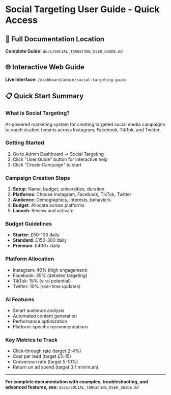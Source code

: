 # Social Targeting User Guide - Quick Access

## 📍 Full Documentation Location
**Complete Guide:** `docs/SOCIAL_TARGETING_USER_GUIDE.md`

## 🌐 Interactive Web Guide
**Live Interface:** `/dashboard/admin/social-targeting-guide`

## 📋 Quick Start Summary

### What is Social Targeting?
AI-powered marketing system for creating targeted social media campaigns to reach student tenants across Instagram, Facebook, TikTok, and Twitter.

### Getting Started
1. Go to Admin Dashboard → Social Targeting
2. Click "User Guide" button for interactive help
3. Click "Create Campaign" to start

### Campaign Creation Steps
1. **Setup**: Name, budget, universities, duration
2. **Platforms**: Choose Instagram, Facebook, TikTok, Twitter
3. **Audience**: Demographics, interests, behaviors
4. **Budget**: Allocate across platforms
5. **Launch**: Review and activate

### Budget Guidelines
- **Starter**: £50-100 daily
- **Standard**: £150-300 daily  
- **Premium**: £400+ daily

### Platform Allocation
- Instagram: 40% (high engagement)
- Facebook: 35% (detailed targeting)
- TikTok: 15% (viral potential)
- Twitter: 10% (real-time updates)

### AI Features
- Smart audience analysis
- Automated content generation
- Performance optimization
- Platform-specific recommendations

### Key Metrics to Track
- Click-through rate (target 2-4%)
- Cost per lead (target £5-15)
- Conversion rate (target 5-10%)
- Return on ad spend (target 3:1 minimum)

---

**For complete documentation with examples, troubleshooting, and advanced features, see:**
`docs/SOCIAL_TARGETING_USER_GUIDE.md`